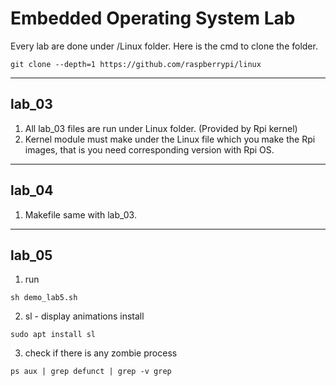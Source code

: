 # Embedded Operating System Lab
Every lab are done under /Linux folder. 
Here is the cmd to clone the folder.
```c=
git clone --depth=1 https://github.com/raspberrypi/linux
```
-------------
## lab_03
1. All lab_03 files are run under Linux folder. (Provided by Rpi kernel)
2. Kernel module must make under the Linux file which you make the Rpi images, that is you need corresponding version with Rpi OS.

-------------
## lab_04
1. Makefile same with lab_03.


-------------
## lab_05
1. run 
```sh=
sh demo_lab5.sh
```
2. sl - display animations install
```c=
sudo apt install sl
```
3. check if there is any zombie process
```c=
ps aux | grep defunct | grep -v grep
```
